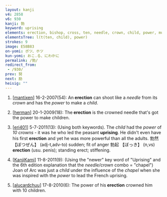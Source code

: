 ```yaml
---
layout: kanji
v4: 2858
v6: 930
kanji: 勃
keyword: uprising
elements: erection, bishop, cross, ten, needle, crown, child, power, muscle, muscles, arnold
elementsTree: l(t(ten, child), power)
strokes: 9
image: E58B83
on-yomi: ボツ、ホツ
kun-yomi: おこ.る、にわかに
permalink: /勃/
redirect_from:
 - /930/
prev: 努
next: 励
heisig: ""
---
```


1) [<a href="http://kanji.koohii.com/profile/mantixen">mantixen</a>] 16-2-2007(54): An<strong> erection</strong> can shoot like a <em>needle</em> from its <em>crown</em> and has the <em>power</em> to make a <em>child</em>.

2) [<a href="http://kanji.koohii.com/profile/herman">herman</a>] 20-1-2009(18): The<strong> erection</strong> is the crowned needle that&#039;s got the power to make children.

3) [<a href="http://kanji.koohii.com/profile/eri401">eri401</a>] 5-7-2011(13): (Using both keywords). The <em>child</em> had the <em>power</em> of <em>10 crowns</em> - it was he who led the peasant <strong>uprising</strong>. He didn&#039;t even have his first <strong>erection</strong> and yet he was more powerful than all the adults. 勃然 【ぼつぜん】 (adj-t,adv-to) sudden; fit of anger 勃起 【ぼっき】 (n,vs)<strong> erection</strong> (usu. penis); standing erect; stiffening.

4) [<a href="http://kanji.koohii.com/profile/KanjiKami">KanjiKami</a>] 11-8-2011(9): (Using the &quot;newer&quot; key word of &quot;Uprising&quot; and the 6th edition explanation that the <em>needle/crown</em> combo = &quot;chapel&quot;) Joan of Arc was just a <em>child</em> under the influence of the <em>chapel</em> when she was inspired with the <em>power</em> to lead the French uprising.

5) [<a href="http://kanji.koohii.com/profile/alucardchuu">alucardchuu</a>] 17-8-2010(6): The power of his<strong> erection</strong> crowned him with 10 children.

